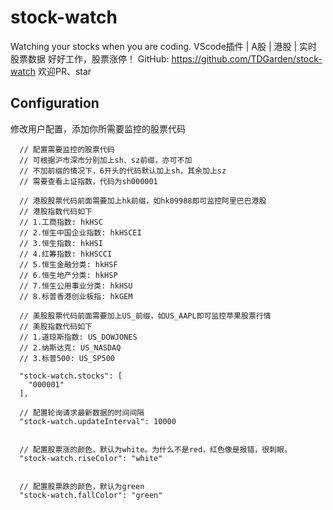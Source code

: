 # stock-watch
Watching your stocks when you are coding. 
VScode插件 | A股 | 港股 | 实时股票数据
好好工作，股票涨停！
GitHub: https://github.com/TDGarden/stock-watch 欢迎PR、star

## Configuration
修改用户配置，添加你所需要监控的股票代码
```
  // 配置需要监控的股票代码
  // 可根据沪市深市分别加上sh、sz前缀，亦可不加
  // 不加前缀的情况下，6开头的代码默认加上sh，其余加上sz
  // 需要查看上证指数，代码为sh000001

  // 港股股票代码前面需要加上hk前缀，如hk09988即可监控阿里巴巴港股
  // 港股指数代码如下
  // 1.工商指数: hkHSC	
  // 2.恒生中国企业指数: hkHSCEI
  // 3.恒生指数: hkHSI
  // 4.红筹指数: hkHSCCI
  // 5.恒生金融分类: hkHSF
  // 6.恒生地产分类: hkHSP
  // 7.恒生公用事业分类: hkHSU
  // 8.标普香港创业板指: hkGEM

  // 美股股票代码前面需要加上US_前缀，如US_AAPL即可监控苹果股票行情
  // 美股指数代码如下
  // 1.道琼斯指数: US_DOWJONES	
  // 2.纳斯达克: US_NASDAQ
  // 3.标普500: US_SP500
  
  "stock-watch.stocks": [
    "000001"
  ],

  // 配置轮询请求最新数据的时间间隔
  "stock-watch.updateInterval": 10000


  // 配置股票涨的颜色，默认为white。为什么不是red，红色像是报错，很刺眼。
  "stock-watch.riseColor": "white"


  // 配置股票跌的颜色，默认为green
  "stock-watch.fallColor": "green"


```
